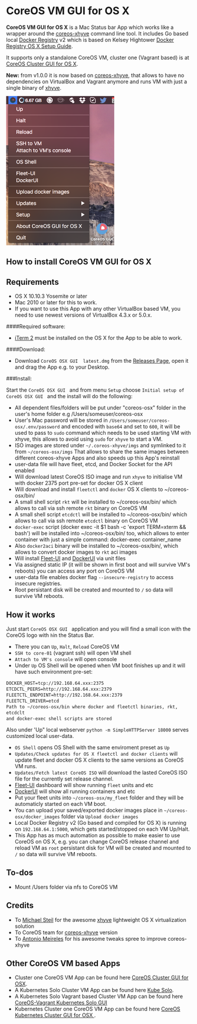 CoreOS VM GUI for OS X
========================

**CoreOS VM GUI for OS X** is a Mac Status bar App which works like a wrapper around the [coreos-xhyve](https://github.com/coreos/coreos-xhyve) command line tool. It includes Go based local [Docker Registry](https://github.com/docker/distribution) v2 which is based on Kelsey Hightower [Docker Registry OS X Setup Guide](https://github.com/kelseyhightower/docker-registry-osx-setup-guide).

It supports only a standalone CoreOS VM, cluster one (Vagrant based) is at [CoreOS Cluster GUI for OS X](https://github.com/rimusz/coreos-osx-gui-cluster).

**New:** from v1.0.0 it is now based on [coreos-xhyve](https://github.com/coreos/coreos-xhyve), that allows to have no dependencies on VirtualBox and Vagrant anymore and runs VM with just a single binary of [xhyve](https://github.com/mist64/xhyve).

![CoreOS-OSX-GUI](coreos-osx-gui.png "CoreOS-OSX-GUI")


How to install CoreOS VM GUI for OS X
----------

**Requirements**
 -----------
  - OS X 10.10.3 Yosemite or later 
  - Mac 2010 or later for this to work.
  - If you want to use this App with any other VirtualBox based VM, you need to use newest versions of VirtualBox 4.3.x or 5.0.x.

####Required software:
* [iTerm 2](http://www.iterm2.com/#/section/downloads) must be installed on the OS X for the App to be able to work.

####Download:
* Download `CoreOS OSX GUI  latest.dmg` from the [Releases Page](https://github.com/rimusz/coreos-osx-gui/releases), open it and drag the App e.g. to your Desktop.

###Install:

Start the `CoreOS OSX GUI ` and from menu `Setup` choose `Initial setup of CoreOS OSX GUI ` 
and the install will do the following:


- All dependent files/folders will be put under "coreos-osx" folder in the user's home folder e.g /Users/someuser/coreos-osx
- User's Mac password will be stored in `/Users/someuser/coreos-osx/.env/password` and encoded with `base64` and set to `600`, it will be used to pass to `sudo` command which needs to be used starting VM with xhyve, this allows to avoid using `sudo` for `xhyve` to start a VM. 
- ISO images are stored under `~/.coreos-xhyve/imgs` and symlinked to it from `~/coreos-osx/imgs`
That allows to share the same images between different coreos-xhyve Apps and also speeds up this App's reinstall
- user-data file will have fleet, etcd, and Docker Socket for the API enabled
- Will download latest CoreOS ISO image and run `xhyve` to initialise VM with docker 2375 port pre-set for docker OS X client
- Will download and install `fleetctl` and `docker` OS X clients to ~/coreos-osx/bin/
- A small shell script `rkt` will be installed to ~/coreos-osx/bin/ which allows to call via ssh remote `rkt` binary on CoreOS VM
- A small shell script `etcdctl` will be installed to ~/coreos-osx/bin/ which allows to call via ssh remote `etcdctl` binary on CoreOS VM
- `docker-exec` script (docker exec -it $1 bash -c 'export TERM=xterm && bash') will be installed 
 into ~/coreos-osx/bin/ too, which allows to enter container with just a simple command:
 docker-exec container_name 
- Also `docker2aci` binary will be installed to ~/coreos-osx/bin/, which allows to convert docker images to `rkt` aci images
- Will install [Fleet-UI](http://fleetui.com) and [DockerUI](https://github.com/crosbymichael/dockerui) via unit files
- Via assigned static IP (it will be shown in first boot and will survive VM's reboots) you can access any port on CoreOS VM
- user-data file enables docker flag `--insecure-registry` to access insecure registries.
- Root persistant disk will be created and mounted to `/` so data will survive VM reboots. 


How it works
------------

Just start `CoreOS OSX GUI ` application and you will find a small icon with the CoreOS logo with `h`in the Status Bar.

* There you can `Up`, `Halt`, `Reload` CoreOS VM
* `SSH to core-01` (vagrant ssh) will open VM shell
* `Attach to VM's console` will open console
* Under `Up` OS Shell will be opened when VM boot finishes up and it will have such environment pre-set:

````
DOCKER_HOST=tcp://192.168.64.xxx:2375
ETCDCTL_PEERS=http://192.168.64.xxx:2379
FLEETCTL_ENDPOINT=http://192.168.64.xxx:2379
FLEETCTL_DRIVER=etcd
Path to ~/coreos-osx/bin where docker and fleetctl binaries, rkt, etcdclt 
and docker-exec shell scripts are stored
```` 
Also under 'Up" local webserver `python -m SimpleHTTPServer 18000` serves customized local user-data.

* `OS Shell` opens OS Shell with the same enviroment preset as `Up`
* `Updates/Check updates for OS X fleetctl and docker clients` will update fleet and docker OS X clients to the same versions as CoreOS VM runs.
* `Updates/Fetch latest CoreOS ISO` will download the lasted CoreOS ISO file for the currently set release channel. 
* [Fleet-UI](http://fleetui.com) dashboard will show running `fleet` units and etc
* [DockerUI](https://github.com/crosbymichael/dockerui) will show all running containers and etc
* Put your fleet units into `~/coreos-osx/my_fleet` folder and they will be automaticly started on each VM boot.
* You can upload your saved/exported docker images place in `~/coreos-osx/docker_images` folder via `Upload docker images`
* Local Docker Registry v2 (Go based and compiled for  OS X) is running on `192.168.64.1:5000`, which gets started/stopped on each VM Up/Halt.
* This App has as much automation as possible to make easier to use CoreOS on OS X, e.g. you can change CoreOS release channel and reload VM as `root` persistant disk for VM will be created and mounted to `/` so data will survive VM reboots.

To-dos
-----------
* Mount /Users folder via nfs to CoreOS VM

Credits
-----------
* To [Michael Steil](https://github.com/mist64) for the awesome [xhyve](https://github.com/mist64/xhyve) lightweight OS X virtualization solution
* To CoreOS team for [coreos-xhyve](https://github.com/coreos/coreos-xhyve) version
* To [Antonio Meireles](https://github.com/AntonioMeireles) for his awesome tweaks spree to improve coreos-xhyve

Other CoreOS VM based Apps
-----------
* Cluster one CoreOS VM App can be found here [CoreOS Cluster GUI for OSX](https://github.com/rimusz/coreos-osx-gui-cluster).
* A Kubernetes Solo Cluster VM App can be found here [Kube Solo](https://github.com/rimusz/kube-solo-osx).
* A Kubernetes Solo Vagrant based Cluster VM App can be found here [CoreOS-Vagrant Kubernetes Solo GUI](https://github.com/rimusz/coreos-osx-gui-kubernetes-solo)
* Kubernetes Cluster one CoreOS VM App can be found here [CoreOS Kubernetes Cluster GUI for OSX ](https://github.com/rimusz/coreos-osx-gui-kubernetes-cluster).
